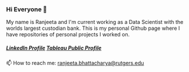 ### Hi Everyone 👋

My name is Ranjeeta and I'm current working as a Data Scientist with the worlds largest custodian bank.
This is my personal Github page where I have repositories of personal projects I worked on.

##### [LinkedIn Profile](https://www.linkedin.com/in/ranjeeta-bhattacharya-91177b5/) [Tableau Public Profile](https://public.tableau.com/app/profile/ranjeeta.bhattacharya#!/)

📫 How to reach me: ranjeeta.bhattacharya@rutgers.edu

<!--
**ranjeetabh/ranjeetabh** is a ✨ _special_ ✨ repository because its `README.md` (this file) appears on your GitHub profile.

Here are some ideas to get you started:

- 🔭 I’m currently working on ...
- 🌱 I’m currently learning ...
- 👯 I’m looking to collaborate on ...
- 🤔 I’m looking for help with ...
- 💬 Ask me about ...
- 📫 How to reach me: ...
- 😄 Pronouns: ...
- ⚡ Fun fact: ...
-->
